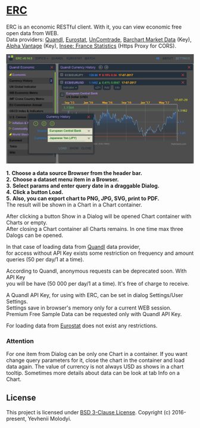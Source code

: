 # [ERC](https://zhnzhn.github.io)
ERC is an economic RESTful client.
With it, you can view economic free open data from WEB.  
Data providers: [Quandl](https://www.quandl.com), [Eurostat](http://ec.europa.eu/eurostat/web/main/home), [UnComtrade](https://comtrade.un.org), [Barchart Market Data](https://www.barchartmarketdata.com) (Key), [Alpha Vantage](https://www.alphavantage.co) (Key), [Insee: France Statistics](https://www.insee.fr/en/accueil) (Https Proxy for CORS).   

![alt text](screencast/erc-currency-example.png?raw=true "Currency History")

**1.** **Choose a data source Browser from the header bar.**  
**2.** **Choose a dataset menu item in a Browser.**   
**3.** **Select params and enter query date in a draggable Dialog.**   
**4.** **Click a button Load.**   
**5.** **Also, you can export chart to PNG, JPG, SVG, print to PDF.**  
The result will be shown in a Chart in a Chart container.  

After clicking a button Show in a Dialog will be opened Chart container with Charts or empty.   
After closing a Chart container all Charts remains. In one time max three Dalogs can be opened.

In that case of loading data from [Quandl](https://www.quandl.com) data provider,   
for access without API Key exists some restriction on frequency and amount queries (50 per day/1 at a time).

According to Quandl, anonymous requests can be deprecated soon. With API Key  
you will be have (50 000 per day/1 at a time). It's free of charge to receive.

A Quandl API Key, for using with ERC, can be set in dialog Settings/User Settings.  
Settings save in browser's memory only for a current WEB session.  
Premium Free Sample Data can be requested only with Quandl API Key.

For loading data from [Eurostat](http://ec.europa.eu/eurostat/web/main/home) does not exist any restrictions.  

### Attention
For one item from Dialog can be only one Chart in a container. 
If you want change query parameters for it, close the chart in the container and load data again.
The value of currency is not always USD as shows in a chart tooltip.
Sometimes more details about data can be look at tab Info on a Chart.

## License
This project is licensed under [BSD 3-Clause License](http://opensource.org/licenses/BSD-3-Clause). Copyright (c) 2016-present, Yevhenii Molodyi.





